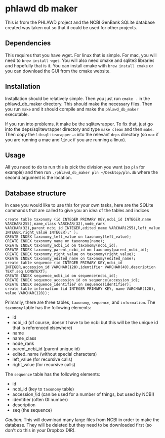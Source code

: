 # phlawd db maker
This is from the PHLAWD project and the NCBI GenBank SQLite database created was taken out so that it could be used for other projects.

## Dependencies
This requires that you have wget. For linux that is simple. For mac, you will need to `brew install wget`. You will also need cmake and sqlite3 libraries and hopefully that is it. You can install cmake with `brew install cmake` or you can download the GUI from the cmake website.

## Installation
Installation should be relatively simple. Then you just run `cmake .` in the phlawd_db_maker directory. This should make the necessary files. Then you run `make` and it should compile and make the `phlawd_db_maker` executable.

If you run into problems, it make be the sqlitewrapper. To fix that, just go into the deps/sqlitewrapper directory and type `make clean` and then `make`. Then copy the `libsqlitewrapper.a` into the relevant `deps` directory (so `mac` if you are running a mac and `linux` if you are running a linux). 

## Usage
All you need to do to run this is pick the division you want (so `pln` for example) and then run
`./phlawd_db_maker pln ~/Desktop/pln.db`
where the second argument is the location.

## Database structure
In case you would like to use this for your own tasks, here are the SQLite commands that are called to give you an idea of the tables and indices
```
create table taxonomy (id INTEGER PRIMARY KEY,ncbi_id INTEGER,name VARCHAR(255),name_class VARCHAR(32),node_rank VARCHAR(32),parent_ncbi_id INTEGER,edited_name VARCHAR(255),left_value INTEGER,right_value INTEGER);" );
CREATE INDEX taxonomy_left_value on taxonomy(left_value);
CREATE INDEX taxonomy_name on taxonomy(name);
CREATE INDEX taxonomy_ncbi_id on taxonomy(ncbi_id);
CREATE INDEX taxonomy_parent_ncbi_id on taxonomy(parent_ncbi_id);
CREATE INDEX taxonomy_right_value on taxonomy(right_value);
CREATE INDEX taxonomy_edited_name on taxonomy(edited_name);
create table sequence (id INTEGER PRIMARY KEY,ncbi_id INTEGER,accession_id VARCHAR(128),identifier VARCHAR(40),description TEXT,seq LONGTEXT);
CREATE INDEX sequence_ncbi_id on sequence(ncbi_id);
CREATE INDEX sequence_accession_id on sequence(accession_id);
CREATE INDEX sequence_identifier on sequence(identifier);
create table information (id INTEGER PRIMARY KEY, name VARCHAR(128), value VARCHAR(128));
```

Primarily, there are three tables, `taxonomy`, `sequence`, and `information`. The `taxonomy` table has the following elements:
- id
- ncbi_id (of course, doesn't have to be ncbi but this will be the unique id that is referenced elsewhere)
- name
- name\_class 
- node\_rank
- parent\_ncbi\_id (parent unique id)
- edited\_name (without special characters)
- left\_value (for recursive calls)
- right\_value (for recursive calls)

The `sequence` table has the following elements:
- id
- ncbi\_id (key to `taxonomy` table)
- accession_\id (can be used for a number of things, but used by NCBI)
- identifier (often GI number)
- description
- seq (the sequence)

_Caution:_ This will download many large files from NCBI in order to make the database. They will be deleted but they need to be downloaded first (so don't do this in your Dropbox DIR).
